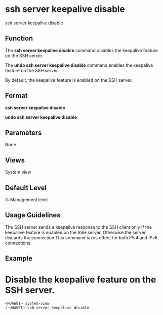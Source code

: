 ssh server keepalive disable
============================

ssh server keepalive disable

Function
--------



The **ssh server keepalive disable** command disables the keepalive feature on the SSH server.

The **undo ssh server keepalive disable** command enables the keepalive feature on the SSH server.



By default, the keepalive feature is enabled on the SSH server.


Format
------

**ssh server keepalive disable**

**undo ssh server keepalive disable**


Parameters
----------

None

Views
-----

System view


Default Level
-------------

3: Management level


Usage Guidelines
----------------

The SSH server sends a keepalive response to the SSH client only if the keepalive feature is enabled on the SSH server. Otherwise the server discards the connection.This command takes effect for both IPv4 and IPv6 connections.


Example
-------

# Disable the keepalive feature on the SSH server.
```
<HUAWEI> system-view
[~HUAWEI] ssh server keepalive disable

```
